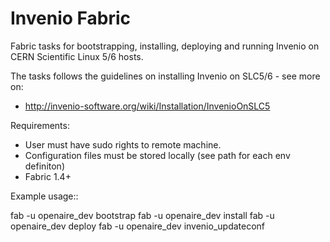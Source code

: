 Invenio Fabric
==============
Fabric tasks for bootstrapping, installing, deploying and running Invenio on CERN Scientific 
Linux 5/6 hosts.

The tasks follows the guidelines on installing Invenio on SLC5/6 - see more on:

  * http://invenio-software.org/wiki/Installation/InvenioOnSLC5

Requirements:

  * User must have sudo rights to remote machine.
  * Configuration files must be stored locally (see path for each env definiton)
  * Fabric 1.4+
  
Example usage::

  fab -u <user> openaire_dev bootstrap
  fab -u <user> openaire_dev install
  fab -u <user> openaire_dev deploy
  fab -u <user> openaire_dev invenio_updateconf